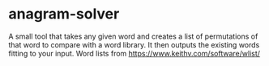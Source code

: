 # anagram-solver
A small tool that takes any given word and creates a list of permutations of that word to compare with a word library. It then outputs the existing words fitting to your input.
Word lists from https://www.keithv.com/software/wlist/
